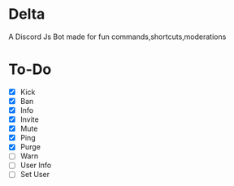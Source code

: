 # Delta
A Discord Js Bot made for fun commands,shortcuts,moderations

# To-Do
- [x] Kick
- [x] Ban
- [x] Info
- [x] Invite
- [x] Mute
- [x] Ping
- [x] Purge
- [ ] Warn
- [ ] User Info
- [ ] Set User
